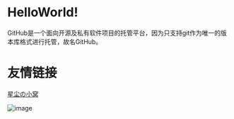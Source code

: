 # HelloWorld!
GitHub是一个面向开源及私有软件项目的托管平台，因为只支持git作为唯一的版本库格式进行托管，故名GitHub。
# 友情链接
<a href="xingchencloud.top" title="星尘の小窝">星尘の小窝</a>

![image](https://github.com/publicde/Demo01/assets/134605885/79782bb6-4294-4583-9a82-e636c54cc20d)


